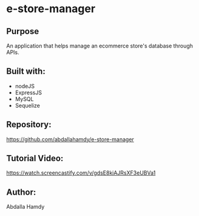 # e-store-manager

## Purpose
An application that helps manage an ecommerce store's database through APIs.

## Built with: 
* nodeJS
* ExpressJS
* MySQL
* Sequelize

## Repository:
https://github.com/abdallahamdy/e-store-manager

## Tutorial Video:
https://watch.screencastify.com/v/gdsE8kiAJRsXF3eUBVa1

## Author:
Abdalla Hamdy